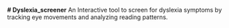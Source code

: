 <b># Dyslexia_screener</b>
An Interactive tool to screen for dyslexia symptoms by tracking eye movements and analyzing  reading patterns.
